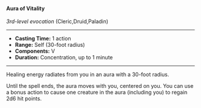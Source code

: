 #### Aura of Vitality
*3rd-level evocation* (Cleric,Druid,Paladin)
___
- **Casting Time:** 1 action
- **Range:** Self (30-foot radius)
- **Components:** V
- **Duration:** Concentration, up to 1 minute
---
Healing energy radiates from you in an aura with a 30-foot radius.

Until the spell ends, the aura moves with you, centered on you. You can use a bonus action to cause one creature in the aura (including you) to regain 2d6 hit points.
